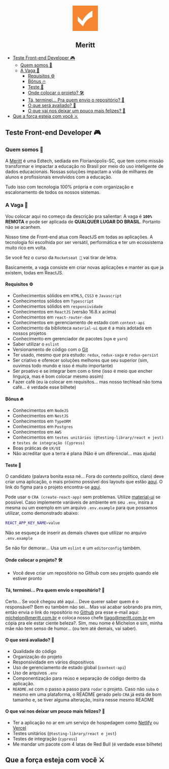 <p style="text-align: center;" width="100%" align="center">
  <a href="https://meritt.com.br"  target="blank" title="Uello">
    <img src="./.github/logo.jpeg" width="80" style="width: 80px;" />
  </a>
</p>
<h2 style="text-align: center;" width="100%" align="center">
  Meritt
</h2>

- [Teste Front-end Developer 🎮](#teste-front-end-developer-)
  - [Quem somos 📖](#quem-somos-)
  - [A Vaga 👀](#a-vaga-)
    - [Requisitos ⚙️](#requisitos-️)
    - [Bônus 🔥](#bônus-)
    - [Teste 🧪](#teste-)
    - [Onde colocar o projeto? 🛠](#onde-colocar-o-projeto-)
    - [Tá, terminei... Pra quem envio o repositório? 🚧](#tá-terminei-pra-quem-envio-o-repositório-)
    - [O que será avaliado? 🤔](#o-que-será-avaliado-)
    - [O que vai nos deixar um pouco mais felizes? 🤩](#o-que-vai-nos-deixar-um-pouco-mais-felizes-)
- [Que a força esteja com você ⚔️](#que-a-força-esteja-com-você-️)

## Teste Front-end Developer 🎮

### Quem somos 📖
A [Meritt](https://meritt.com.br) é uma Edtech, sediada em Florianópolis-SC, que tem como missão transformar e impactar a educação no Brasil por meio do uso inteligente de dados educacionais. Nossas soluções impactam a vida de milhares de alunos e profissionais envolvidos com a educação.

Tudo isso com tecnologia 100% própria e com organização e escalonamento de todos os nossos sistemas.

### A Vaga 👀
Vou colocar aqui no começo da descrição pra salientar: A vaga é **`100%` REMOTA** e pode ser aplicada de **QUALQUER LUGAR DO BRASIL**. Portanto não se acanhem.

Nosso time de Front-end atua com ReactJS em todas as aplicações.
A tecnologia foi escolhida por ser versátil, performática e ter um ecossistema muito rico em volta.

Se você fez o curso da `Rocketseat 🚀` vai tirar de letra.

Basicamente, a vaga consiste em criar novas aplicações e manter as que ja existem, todas em ReactJS.

#### Requisitos ⚙️
- Conhecimentos sólidos em `HTML5`, `CSS3` e `Javascript`
- Conhecimentos sólidos em `Typescript`
- Conhecimentos sólidos em `responsividade`
- Conhecimentos em `ReactJS` (versão 16.8.x acima)
- Conhecimentos em `react-router-dom`
- Conhecimentos em gerenciamento de estado com `context-api`
- Conhecimento da biblioteca `material-ui` que é a mais adotada em nossos projetos
- Conhecimento em gerenciador de pacotes (`npm` e `yarn`)
- Saber utilizar o `eslint`
- Versionamento de código com o [Git](https://git-scm.com/)
- Ter usado, mesmo que pra estudo: `redux`, `redux-saga` e `redux-persist`
- Ser criativo e oferecer soluções melhores que seu superior (sim, ouvimos todo mundo e isso é muito importante)
- Ser proativo e se integrar bem com o time (isso é meio que encher linguiça, mas é bom colocar mesmo assim)
- Fazer café (eu ia colocar em requisitos... mas nosso techlead não toma café... é verdade esse bilhete)

#### Bônus 🔥
- Conhecimentos em `NodeJS`
- Conhecimentos em `NestJS`
- Conhecimentos em `TypeORM`
- Conhecimentos em `Postgres`
- Conhecimentos em `AWS`
- Conhecimentos em `testes unitários (@testing-library/react e jest)` e  `testes de integração (Cypress)`
- Boas práticas de `UX/UI`
- Não acreditar que a terra é plana (Não é um diferencial... mas ajuda)

#### Teste 🧪
O candidato (palavra bonita essa né... Fora do contexto político, claro) deve criar uma aplicação, o mais próximo possível dos layouts que estão [aqui](/.github/layouts). O link do figma para o projeto encontra-se [aqui](https://www.figma.com/file/gsOJ2Q61x3jnVKC50nfR3X/teste-front-end?node-id=0%3A1).

Pode usar o `CRA (create-react-app)` sem problemas.
Utilize  [material-ui](https://material-ui.com/) se possível.
Caso implemente variáveis de ambiente em seu `.env`, insira a mesma ou um exemplo em um arquivo `.env.example` para que possamos utilizar, como demonstrado abaixo:

```bash
REACT_APP_KEY_NAME=value
```

Não se esqueça de inserir as demais chaves que utilizar no arquivo `.env.example`

Se não for demorar... Usa um `eslint` e um `editorconfig` também.

#### Onde colocar o projeto? 🛠
- Você deve criar um repositório no Github com seu projeto quando ele estiver pronto

#### Tá, terminei... Pra quem envio o repositório? 🚧
Certo... Se você chegou até aqui... Deve querer saber quem é o responsável? Bem eu também não sei... Mas vai acabar sobrando pra mim, então envia o link do repositório no [Github](https://github.com) pra esse e-mail aqui: [michelon@meritt.com.br](mailto:michelon@meritt.com.br) e coloca nosso chefe [tiago@meritt.com.br](mailto:tiago@meritt.com.br) em cópia pra ele estar ciente beleza?. Sim, meu nome é Michelon e sim, minha mãe não tem senso de humor... (ou tem até demais, vai saber).

#### O que será avaliado? 🤔
- Qualidade do código
- Organização do projeto
- Responsividade em vários dispositivos
- Uso de gerenciamento de estado global (`context-api`)
- Uso de arquivos `.env`
- Componentização para reúso e separação de código dentro da aplicação.
- `README.md` com o passo a passo para `rodar` o projeto. Caso não `suba` o mesmo em uma plataforma, o README gerado pelo `CRA` já está de bom tamanho e, se tiver alguma alteração, insira nesse mesmo README

#### O que vai nos deixar um pouco mais felizes? 🤩
- Ter a aplicação no ar em um serviço de hospedagem como [Netlify](https://www.netlify.com/) ou [Vercel](https://vercel.com/)
- Testes unitários (`@testing-library/react e jest`)
- Testes de integração (`cypress`)
- Me mandar um pacote com 4 latas de Red Bull (é verdade esse bilhete)

## Que a força esteja com você ⚔️
